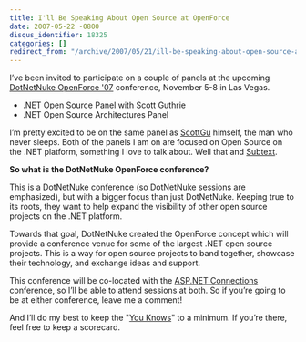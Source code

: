 ```yaml
---
title: I'll Be Speaking About Open Source at OpenForce
date: 2007-05-22 -0800
disqus_identifier: 18325
categories: []
redirect_from: "/archive/2007/05/21/ill-be-speaking-about-open-source-at-openforce.aspx/"
---
```


I’ve been invited to participate on a couple of panels at the upcoming
[DotNetNuke OpenForce
'07](http://www.dotnetnukecorp.com/Events/OpenForce07/tabid/73/Default.aspx "OpenForce '07")
conference, November 5-8 in Las Vegas.

-   .NET Open Source Panel with Scott Guthrie
-   .NET Open Source Architectures Panel

I’m pretty excited to be on the same panel as
[ScottGu](http://weblogs.asp.net/scottgu/ "Scott Guthrie") himself, the
man who never sleeps. Both of the panels I am on are focused on Open
Source on the .NET platform, something I love to talk about. Well that
and [Subtext](http://www.subtextproject.com/ "Subtext Project Website").

**So what is the DotNetNuke OpenForce conference?**

This is a DotNetNuke conference (so DotNetNuke sessions are emphasized),
but with a bigger focus than just DotNetNuke. Keeping true to its roots,
they want to help expand the visibility of other open source projects on
the .NET platform.

Towards that goal, DotNetNuke created the OpenForce concept which will
provide a conference venue for some of the largest .NET open source
projects. This is a way for open source projects to band together,
showcase their technology, and exchange ideas and support.

This conference will be co-located with the [ASP.NET
Connections](http://www.devconnections.com/shows/FALL2007ASP/default.asp?s=101 "ASP.NET Connections")
conference, so I’ll be able to attend sessions at both. So if you’re
going to be at either conference, leave me a comment!

And I’ll do my best to keep the "[You
Knows](https://haacked.com/archive/2007/05/01/mix07-i-am-a-terrible-at-being-interviewed.aspx "You Knows")"
to a minimum. If you’re there, feel free to keep a scorecard.

